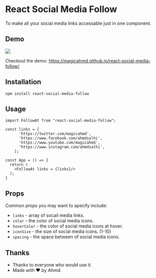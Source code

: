 # React Social Media Follow

To make all your social media links accessable just in one component.

## Demo

<img src="https://i.imgur.com/ZwZq2Ip.png" />

Checkout the demo:
https://magicahmd.github.io/react-social-media-follow/

## Installation

```
npm install react-social-media-follow
```

## Usage

```
import FollowAt from "react-social-media-follow";

const links = [
      'https://twitter.com/magicahmd',
      'https://www.facebook.com/ahmdsalhi',
      'https://www.youtube.com/magicahmd',
      'https://www.instagram.com/ahmdsalhi',
    ];

const App = () => {
  return (
    <FollowAt links = {links}/>
  );
}
```

## Props

Common props you may want to specify include:

- `links` - array of socail media links.
- `color` - the color of social media icons.
- `hoverColor` - the color of social media icons at hover.
- `iconSize` - the size of social media icons. (1-10)
- `spacing` - the space between of social media icons.

## Thanks

- Thanks to everyone who would use it.
- Made with ❤️ by Ahmd.